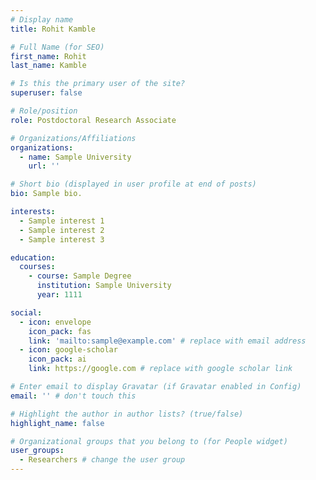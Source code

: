```yaml
---
# Display name
title: Rohit Kamble

# Full Name (for SEO)
first_name: Rohit
last_name: Kamble

# Is this the primary user of the site?
superuser: false

# Role/position
role: Postdoctoral Research Associate

# Organizations/Affiliations
organizations:
  - name: Sample University
    url: ''

# Short bio (displayed in user profile at end of posts)
bio: Sample bio.

interests:
  - Sample interest 1
  - Sample interest 2
  - Sample interest 3

education:
  courses:
    - course: Sample Degree
      institution: Sample University
      year: 1111

social:
  - icon: envelope
    icon_pack: fas
    link: 'mailto:sample@example.com' # replace with email address
  - icon: google-scholar
    icon_pack: ai
    link: https://google.com # replace with google scholar link

# Enter email to display Gravatar (if Gravatar enabled in Config)
email: '' # don't touch this

# Highlight the author in author lists? (true/false)
highlight_name: false

# Organizational groups that you belong to (for People widget)
user_groups:
  - Researchers # change the user group
---
```


